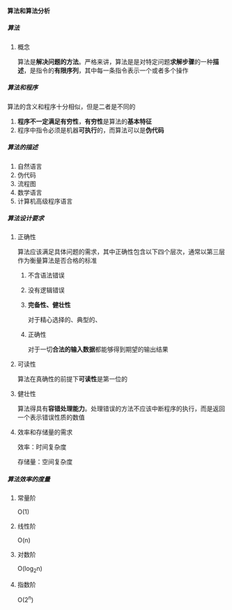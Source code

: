 #### 算法和算法分析

##### 算法 

1. 概念

   算法是**解决问题的方法**。严格来讲，算法是是对特定问题**求解步骤**的一种**描述**，是指令的**有限序列**，其中每一条指令表示一个或者多个操作

##### 算法和程序

算法的含义和程序十分相似，但是二者是不同的

1. **程序不一定满足有穷性**，**有穷性**是算法的**基本特征**
2. 程序中指令必须是机器**可执行**的，而算法可以是**伪代码**

##### 算法的描述

1. 自然语言
2. 伪代码
3. 流程图
4. 数学语言
5.  计算机高级程序语言

##### 算法设计要求

1. 正确性

   算法应该满足具体问题的需求，其中正确性包含以下四个层次，通常以第三层作为衡量算法是否合格的标准

   1. 不含语法错误

   2. 没有逻辑错误

   3. **完备性、健壮性**

      对于精心选择的、典型的、

   4. 正确性

      对于一切**合法的输入数据**都能够得到期望的输出结果

2. 可读性

   算法在真确性的前提下**可读性**是第一位的

3. 健壮性

   算法得具有**容错处理能力**。处理错误的方法不应该中断程序的执行，而是返回一个表示错误性质的数值

4. 效率和存储量的需求

   效率：时间复杂度

   存储量：空间复杂度 

##### 算法效率的度量

1. 常量阶

   O(1)

2. 线性阶

   O(n)

3. 对数阶

   O(log<sub>2</sub>n)

4. 指数阶

   O(2<sup>n</sup>)

   

   

   

   

